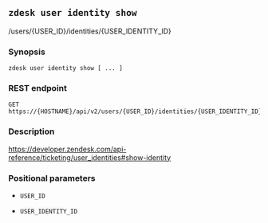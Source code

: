 ## `zdesk user identity show`

/users/{USER_ID}/identities/{USER_IDENTITY_ID}

### Synopsis

    zdesk user identity show [ ... ]

### REST endpoint

    GET https://{HOSTNAME}/api/v2/users/{USER_ID}/identities/{USER_IDENTITY_ID}

### Description

https://developer.zendesk.com/api-reference/ticketing/user_identities#show-identity

### Positional parameters

* `USER_ID`

* `USER_IDENTITY_ID`


